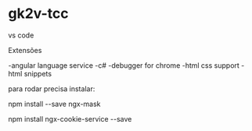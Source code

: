 # gk2v-tcc

vs code

Extensões

-angular language service
-c#
-debugger for chrome
-html css support
-html snippets

para rodar precisa instalar:

npm install --save ngx-mask

npm install ngx-cookie-service --save

